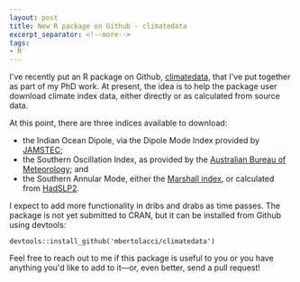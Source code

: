 ```yaml
---
layout: post
title: New R package on Github - climatedata
excerpt_separator: <!--more-->
tags:
- R
---
```


I've recently put an R package on Github, [climatedata](https://github.com/mbertolacci/climatedata/), that I've put together
as part of my PhD work. At present, the idea is to help the package user
download climate index data, either directly or as calculated from source data.

At this point, there are three indices available to download:

- the Indian Ocean Dipole, via the Dipole Mode Index provided by [JAMSTEC](http://www.jamstec.go.jp/frsgc/research/d1/iod/iod/dipole_mode_index.html);
- the Southern Oscillation Index, as provided by the [Australian Bureau of Meteorology](http://www.bom.gov.au/climate/current/soi2.shtml); and
- the Southern Annular Mode, either the [Marshall index](https://legacy.bas.ac.uk/met/gjma/sam.html), or calculated from [HadSLP2](http://www.metoffice.gov.uk/hadobs/hadslp2/).

I expect to add more functionality in dribs and drabs as time passes. The package is not yet submitted to CRAN, but it can be installed from Github using devtools:

    devtools::install_github('mbertolacci/climatedata')

Feel free to reach out to me if this package is useful to you or you have anything you'd like to add to it—or, even better, send a pull request!
